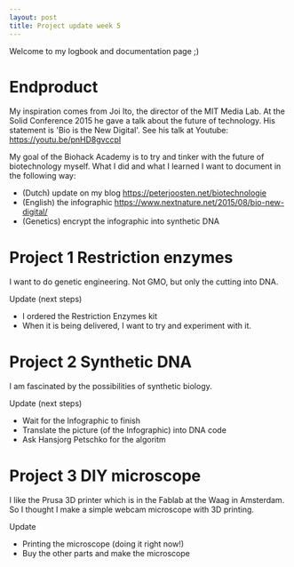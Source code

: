 ```yaml
---
layout: post
title: Project update week 5
---
```


Welcome to my logbook and documentation page ;)<br>

# Endproduct

My inspiration comes from Joi Ito, the director of the MIT Media Lab. At the Solid Conference 2015 he gave a talk about the future of technology. His statement is 'Bio is the New Digital'. 
See his talk at Youtube: <https://youtu.be/pnHD8gvccpI>

My goal of the Biohack Academy is to try and tinker with the future of biotechnology myself.
What I did and what I learned I want to document in the following way:
* (Dutch) update on my blog <https://peterjoosten.net/biotechnologie>
* (English) the infographic <https://www.nextnature.net/2015/08/bio-new-digital/>
* (Genetics) encrypt the infographic into synthetic DNA

# Project 1 Restriction enzymes

I want to do genetic engineering. Not GMO, but only the cutting into DNA.

Update (next steps)
* I ordered the Restriction Enzymes kit
* When it is being delivered, I want to try and experiment with it.

# Project 2 Synthetic DNA

I am fascinated by the possibilities of synthetic biology. 

Update (next steps)
* Wait for the Infographic to finish
* Translate the picture (of the Infographic) into DNA code
* Ask Hansjorg Petschko for the algoritm 

# Project 3 DIY microscope

I like the Prusa 3D printer which is in the Fablab at the Waag in Amsterdam. So I thought I make a simple webcam microscope with 3D printing.

Update
* Printing the microscope (doing it right now!)
* Buy the other parts and make the microscope


